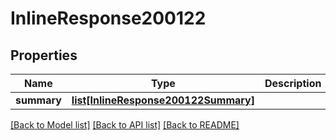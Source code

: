 # InlineResponse200122

## Properties
Name | Type | Description | Notes
------------ | ------------- | ------------- | -------------
**summary** | [**list[InlineResponse200122Summary]**](InlineResponse200122Summary.md) |  | [optional] 

[[Back to Model list]](../README.md#documentation-for-models) [[Back to API list]](../README.md#documentation-for-api-endpoints) [[Back to README]](../README.md)

